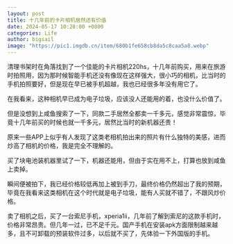 ```yaml
---
layout: post
title: 十几年前的卡片相机居然还有价值
date: 2024-05-17 10:28:00 +0800
categories: Life
author: bigsail
image: "https://pic1.imgdb.cn/item/680b1fe658cb8da5c8caa5a8.webp"
---
```

清理书架时在角落找到了一个佳能的卡片相机220hs，十几年前购买，用来在旅游时拍照用，因为那时候智能手机还没有像现在这样强大，很小巧的相机，比当时的手机拍照要好，但是现在早已被手机超越，我也已经很多年没有用它了。

在我看来，这种相机早已成为电子垃圾，应该没人还能用的着，也没什么价值了。

但是没想到上咸鱼搜索了一下，同款二手居然全都卖一千多元，感觉非常震惊，毕竟十几年前买的时候也就一千多元，居然比当时的新机器还贵！

原来一些APP上似乎有人发现了这类老相机拍出来的照片有什么独特的美感，进而炒高了相机的价格，我是完全不理解的。

买了块电池装机器里试了一下，机器还能用，但由于实在用不上，打算也放到咸鱼上卖掉。

瞬间便被拍下，我已经价格较低再加上被到手刀，最终价格仍然超出了我的预期，毕竟在我看来这类相机在这个时代就是电子垃圾，能有人买就不错了，不跟风炒价格。

卖了相机之后，买了一台索尼手机，xperia1ii，几年前了解到索尼的这款手机时，价格非常昂贵。但几年一过，已不足千元。国产手机在安装apk方面限制越来越多，且不可卸载的预装软件过多，以后就不买了，先体验一下外国版的手机。
